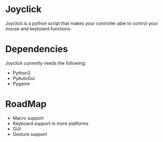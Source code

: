 # Joyclick

Joyclick is a python script that makes your controller able to control your mouse and keyboard functions.

# Dependencies
Joyclick currently needs the following:
<ul>
  <li>Python3</li>
  <li>PyAutoGui</li>
  <li>Pygame</li>
</ul>

# RoadMap
<ul>
  <li>Macro support</li>
  <li>Keyboard support in more platforms</li>
  <li>GUI</li>
  <li>Gesture support</li>
  
</ul>
